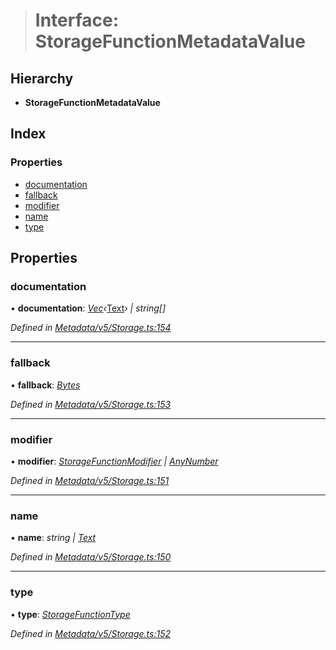 > # Interface: StorageFunctionMetadataValue

## Hierarchy

* **StorageFunctionMetadataValue**

## Index

### Properties

* [documentation](_metadata_v5_storage_.storagefunctionmetadatavalue.md#documentation)
* [fallback](_metadata_v5_storage_.storagefunctionmetadatavalue.md#fallback)
* [modifier](_metadata_v5_storage_.storagefunctionmetadatavalue.md#modifier)
* [name](_metadata_v5_storage_.storagefunctionmetadatavalue.md#name)
* [type](_metadata_v5_storage_.storagefunctionmetadatavalue.md#type)

## Properties

###  documentation

• **documentation**: *[Vec](../classes/_codec_vec_.vec.md)‹*[Text](../classes/_primitive_text_.text.md)*› | string[]*

*Defined in [Metadata/v5/Storage.ts:154](https://github.com/polkadot-js/api/blob/09ee77d/packages/types/src/Metadata/v5/Storage.ts#L154)*

___

###  fallback

• **fallback**: *[Bytes](../classes/_primitive_bytes_.bytes.md)*

*Defined in [Metadata/v5/Storage.ts:153](https://github.com/polkadot-js/api/blob/09ee77d/packages/types/src/Metadata/v5/Storage.ts#L153)*

___

###  modifier

• **modifier**: *[StorageFunctionModifier](../classes/_metadata_v0_storage_.storagefunctionmodifier.md) | [AnyNumber](../modules/_types_.md#anynumber)*

*Defined in [Metadata/v5/Storage.ts:151](https://github.com/polkadot-js/api/blob/09ee77d/packages/types/src/Metadata/v5/Storage.ts#L151)*

___

###  name

• **name**: *string | [Text](../classes/_primitive_text_.text.md)*

*Defined in [Metadata/v5/Storage.ts:150](https://github.com/polkadot-js/api/blob/09ee77d/packages/types/src/Metadata/v5/Storage.ts#L150)*

___

###  type

• **type**: *[StorageFunctionType](../classes/_metadata_v5_storage_.storagefunctiontype.md)*

*Defined in [Metadata/v5/Storage.ts:152](https://github.com/polkadot-js/api/blob/09ee77d/packages/types/src/Metadata/v5/Storage.ts#L152)*